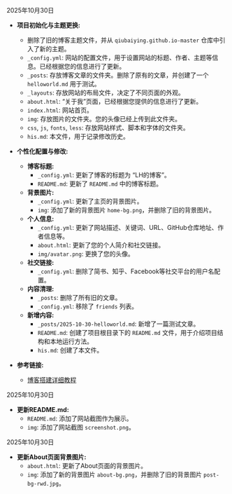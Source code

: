 2025年10月30日

- **项目初始化与主题更换:**
  - 删除了旧的博客主题文件，并从 `qiubaiying.github.io-master` 仓库中引入了新的主题。
  - `_config.yml`: 网站的配置文件，用于设置网站的标题、作者、主题等信息。已经根据您的信息进行了更新。
  - `_posts`: 存放博客文章的文件夹。删除了原有的文章，并创建了一个 `helloworld.md` 用于测试。
  - `_layouts`: 存放网站的布局文件，决定了不同页面的外观。
  - `about.html`: “关于我”页面，已经根据您提供的信息进行了更新。
  - `index.html`: 网站首页。
  - `img`: 存放图片的文件夹。您的头像已经上传到此文件夹。
  - `css`, `js`, `fonts`, `less`: 存放网站样式、脚本和字体的文件夹。
  - `his.md`: 本文件，用于记录修改历史。

- **个性化配置与修改:**
  - **博客标题:**
    - `_config.yml`: 更新了博客的标题为 “LH的博客”。
    - `README.md`: 更新了 `README.md` 中的博客标题。
  - **背景图片:**
    - `_config.yml`: 更新了主页的背景图片。
    - `img`: 添加了新的背景图片 `home-bg.png`，并删除了旧的背景图片。
  - **个人信息:**
    - `_config.yml`: 更新了网站描述、关键词、URL、GitHub仓库地址、作者信息等。
    - `about.html`: 更新了您的个人简介和社交链接。
    - `img/avatar.png`: 更换了您的头像。
  - **社交链接:**
    - `_config.yml`: 删除了简书、知乎、Facebook等社交平台的用户名配置。
  - **内容清理:**
    - `_posts`: 删除了所有旧的文章。
    - `_config.yml`: 移除了 `friends` 列表。
  - **新增内容:**
    - `_posts/2025-10-30-helloworld.md`: 新增了一篇测试文章。
    - `README.md`: 创建了项目根目录下的 `README.md` 文件，用于介绍项目结构和本地运行方法。
    - `his.md`: 创建了本文件。

- **参考链接:**
  - [博客搭建详细教程](https://github.com/qiubaiying/qiubaiying.github.io/wiki/博客搭建详细教程)

2025年10月30日

- **更新README.md:**
  - `README.md`: 添加了网站截图作为展示。
  - `img`: 添加了网站截图 `screenshot.png`。

2025年10月30日

- **更新About页面背景图片:**
  - `about.html`: 更新了About页面的背景图片。
  - `img`: 添加了新的背景图片 `about-bg.png`，并删除了旧的背景图片 `post-bg-rwd.jpg`。
